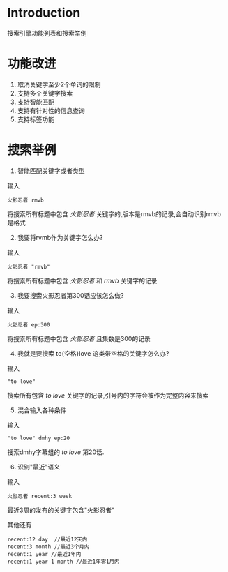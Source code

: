# Introduction #

搜索引擎功能列表和搜索举例


# 功能改进 #

  1. 取消关键字至少2个单词的限制
  1. 支持多个关键字搜索
  1. 支持智能匹配
  1. 支持有针对性的信息查询
  1. 支持标签功能

# 搜索举例 #

1. 智能匹配关键字或者类型

输入
```
火影忍者 rmvb 
```
将搜索所有标题中包含 _火影忍者_ 关键字的,版本是rmvb的记录,会自动识别rmvb是格式

2. 我要将rvmb作为关键字怎么办?

输入
```
火影忍者 "rmvb" 
```
将搜索所有标题中包含 _火影忍者_ 和 _rmvb_ 关键字的记录

3. 我要搜索火影忍者第300话应该怎么做?

输入
```
火影忍者 ep:300 
```
将搜索所有标题中包含 _火影忍者_ 且集数是300的记录

4. 我就是要搜索 to{空格}love 这类带空格的关键字怎么办?

输入
```
"to love" 
```
搜索所有包含 _to love_ 关键字的记录,引号内的字符会被作为完整内容来搜索

5. 混合输入各种条件

输入
```
"to love" dmhy ep:20
```
搜索dmhy字幕组的 _to love_ 第20话.

6. 识别"最近"语义

输入
```
火影忍者 recent:3 week 
```
最近3周的发布的关键字包含"火影忍者"

其他还有
```
recent:12 day  //最近12天内
recent:3 month //最近3个月内
recent:1 year //最近1年内
recent:1 year 1 month //最近1年零1月内
```